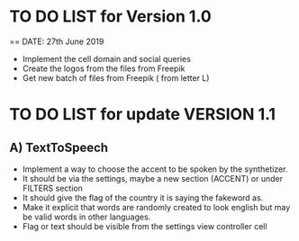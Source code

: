 #  TO DO LIST for Version 1.0

== DATE: 27th June 2019
- Implement the cell domain and social queries
- Create the logos from the files from Freepik
- Get new batch of files from Freepik ( from letter L)


















# TO DO LIST for update VERSION 1.1
## A) TextToSpeech
- Implement a way to choose the accent to be spoken by the synthetizer. 
- It should be via the settings, maybe a new section (ACCENT) or under FILTERS section
- It should give the flag of the country it is saying the fakeword as.
- Make it explicit that words are randomly created to look english but may be valid words in
other languages.
- Flag or text should be visible from the settings view controller cell

